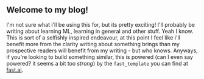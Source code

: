 ## Welcome to my blog! 
I'm not sure what i'll be using this for, but its pretty exciting! I'll probably be writing about learning ML, learning in general and other stuff. Yeah I know.
This is sort of a selfishly inspired endeavour, at this point I feel like i'll benefit more from the clarity writing about something brings than my prospective readers will benefit from my writing - but who knows. Anyways, if you're looking to build something similar, this is powered (can I even say powered? it seems a bit too *strong*) by the `fast_template` you can find at [fast.ai](fast.ai).



